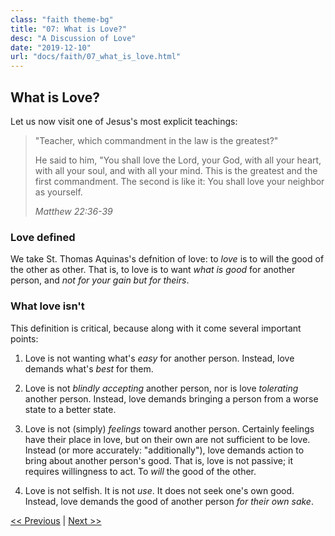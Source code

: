 ```yaml
---
class: "faith theme-bg"
title: "07: What is Love?"
desc: "A Discussion of Love"
date: "2019-12-10"
url: "docs/faith/07_what_is_love.html"
---
```


## What is Love?

Let us now visit one of Jesus's most explicit teachings:

<blockquote cite="http://www.usccb.org/bible/matthew/22">
  <p>"Teacher, which commandment in the law is the greatest?"</p>
  <p>He said to him, "You shall love the Lord, your God, with all your heart,
     with all your soul, and with all your mind. This is the greatest and the first commandment.
     The second is like it: You shall love your neighbor as yourself.</p>
  <footer><cite>Matthew 22:36-39</cite></footer>
</blockquote>

### Love defined

We take St. Thomas Aquinas's defnition of love: to <dfn>love</dfn> is to will the good of the
other as other. That is, to love is to want *what is good* for another person, and 
*not for your gain but for theirs*.

### What love isn't

This definition is critical, because along with it come several important points:

1. Love is not wanting what's *easy* for another person. Instead, love demands what's *best* for them.

2. Love is not *blindly accepting* another person, nor is love *tolerating* another person.
   Instead, love demands bringing a person from a worse state to a better state.

3. Love is not (simply) *feelings* toward another person. Certainly feelings have their
   place in love, but on their own are not sufficient to be love. Instead (or more accurately: "additionally"),
   love demands action to bring about another person's good. That is, love is not passive; it requires willingness
   to act. To *will* the good of the other.

6. Love is not selfish. It is not *use*. It does not seek one's own good. Instead, love demands the
   good of another person *for their own sake*.



[&lt;&lt; Previous](06_lamb_of_God.html) | [Next &gt;&gt;](#)
